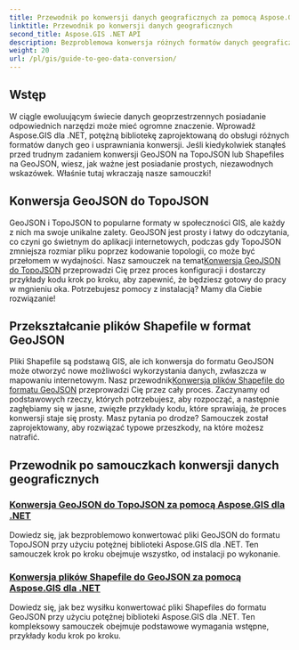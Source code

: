 ```yaml
---
title: Przewodnik po konwersji danych geograficznych za pomocą Aspose.GIS dla .NET
linktitle: Przewodnik po konwersji danych geograficznych
second_title: Aspose.GIS .NET API
description: Bezproblemowa konwersja różnych formatów danych geograficznych za pomocą Aspose.GIS dla .NET. Zapoznaj się z naszymi samouczkami na temat GeoJSON, TopoJSON i Shapefiles.
weight: 20
url: /pl/gis/guide-to-geo-data-conversion/
---
```

## Wstęp

W ciągle ewoluującym świecie danych geoprzestrzennych posiadanie odpowiednich narzędzi może mieć ogromne znaczenie. Wprowadź Aspose.GIS dla .NET, potężną bibliotekę zaprojektowaną do obsługi różnych formatów danych geo i usprawniania konwersji. Jeśli kiedykolwiek stanąłeś przed trudnym zadaniem konwersji GeoJSON na TopoJSON lub Shapefiles na GeoJSON, wiesz, jak ważne jest posiadanie prostych, niezawodnych wskazówek. Właśnie tutaj wkraczają nasze samouczki!

## Konwersja GeoJSON do TopoJSON

GeoJSON i TopoJSON to popularne formaty w społeczności GIS, ale każdy z nich ma swoje unikalne zalety. GeoJSON jest prosty i łatwy do odczytania, co czyni go świetnym do aplikacji internetowych, podczas gdy TopoJSON zmniejsza rozmiar pliku poprzez kodowanie topologii, co może być przełomem w wydajności. Nasz samouczek na temat[Konwersja GeoJSON do TopoJSON](./converting-geojson-to-topojson/) przeprowadzi Cię przez proces konfiguracji i dostarczy przykłady kodu krok po kroku, aby zapewnić, że będziesz gotowy do pracy w mgnieniu oka. Potrzebujesz pomocy z instalacją? Mamy dla Ciebie rozwiązanie!

## Przekształcanie plików Shapefile w format GeoJSON

 Pliki Shapefile są podstawą GIS, ale ich konwersja do formatu GeoJSON może otworzyć nowe możliwości wykorzystania danych, zwłaszcza w mapowaniu internetowym. Nasz przewodnik[Konwersja plików Shapefile do formatu GeoJSON](./converting-shapefile-to-geojson/) przeprowadzi Cię przez cały proces. Zaczynamy od podstawowych rzeczy, których potrzebujesz, aby rozpocząć, a następnie zagłębiamy się w jasne, zwięzłe przykłady kodu, które sprawiają, że proces konwersji staje się prosty. Masz pytania po drodze? Samouczek został zaprojektowany, aby rozwiązać typowe przeszkody, na które możesz natrafić.

## Przewodnik po samouczkach konwersji danych geograficznych
### [Konwersja GeoJSON do TopoJSON za pomocą Aspose.GIS dla .NET](./converting-geojson-to-topojson/)
Dowiedz się, jak bezproblemowo konwertować pliki GeoJSON do formatu TopoJSON przy użyciu potężnej biblioteki Aspose.GIS dla .NET. Ten samouczek krok po kroku obejmuje wszystko, od instalacji po wykonanie.
### [Konwersja plików Shapefile do GeoJSON za pomocą Aspose.GIS dla .NET](./converting-shapefile-to-geojson/)
Dowiedz się, jak bez wysiłku konwertować pliki Shapefiles do formatu GeoJSON przy użyciu potężnej biblioteki Aspose.GIS dla .NET. Ten kompleksowy samouczek obejmuje podstawowe wymagania wstępne, przykłady kodu krok po kroku.